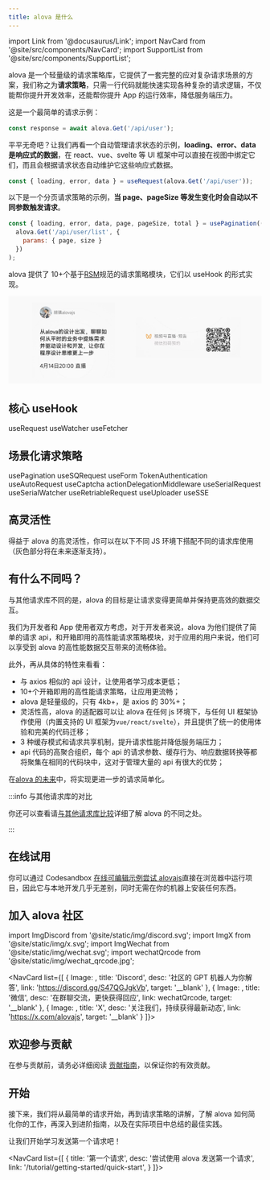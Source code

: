 ```yaml
---
title: alova 是什么
---
```


import Link from '@docusaurus/Link';
import NavCard from '@site/src/components/NavCard';
import SupportList from '@site/src/components/SupportList';

alova 是一个轻量级的请求策略库，它提供了一套完整的应对复杂请求场景的方案，我们称之为**请求策略**，只需一行代码就能快速实现各种复杂的请求逻辑，不仅能帮你提升开发效率，还能帮你提升 App 的运行效率，降低服务端压力。

这是一个最简单的请求示例：

```javascript
const response = await alova.Get('/api/user');
```

平平无奇吧？让我们再看一个自动管理请求状态的示例，**loading、error、data 是响应式的数据**，在 react、vue、svelte 等 UI 框架中可以直接在视图中绑定它们，而且会根据请求状态自动维护它这些响应式数据。

```javascript
const { loading, error, data } = useRequest(alova.Get('/api/user'));
```

以下是一个分页请求策略的示例，**当 page、pageSize 等发生变化时会自动以不同参数触发请求**。

```javascript
const { loading, error, data, page, pageSize, total } = usePagination((page, size) =>
  alova.Get('/api/user/list', {
    params: { page, size }
  })
);
```

alova 提供了 10+个基于[RSM](/tutorial/others/RSM)规范的请求策略模块，它们以 useHook 的形式实现。

![](/img/live.jpg)

## 核心 useHook

<Link className="button button--secondary margin-bottom--xs" to="/tutorial/combine-framework/use-request">useRequest</Link>
<Link className="button button--secondary margin-bottom--xs" to="/tutorial/combine-framework/use-watcher">useWatcher</Link>
<Link className="button button--secondary margin-bottom--xs" to="/tutorial/advanced/use-fetcher">useFetcher</Link>

## 场景化请求策略

<Link className="button button--secondary margin-bottom--xs" to="/tutorial/strategy/usePagination">usePagination</Link>
<Link className="button button--secondary margin-bottom--xs" to="/tutorial/strategy/sensorless-data-interaction">useSQRequest</Link>
<Link className="button button--secondary margin-bottom--xs" to="/tutorial/strategy/useForm">useForm</Link>
<Link className="button button--secondary margin-bottom--xs" to="/tutorial/strategy/tokenAuthentication">TokenAuthentication</Link>
<Link className="button button--secondary margin-bottom--xs" to="/tutorial/strategy/useAutoRequest">useAutoRequest</Link>
<Link className="button button--secondary margin-bottom--xs" to="/tutorial/strategy/useCaptcha">useCaptcha</Link>
<Link className="button button--secondary margin-bottom--xs" to="/tutorial/strategy/actionDelegationMiddleware">actionDelegationMiddleware</Link>
<Link className="button button--secondary margin-bottom--xs" to="/tutorial/strategy/useSerialRequest">useSerialRequest</Link>
<Link className="button button--secondary margin-bottom--xs" to="/tutorial/strategy/useSerialWatcher">useSerialWatcher</Link>
<Link className="button button--secondary margin-bottom--xs" to="/tutorial/strategy/useRetriableRequest">useRetriableRequest</Link>
<Link className="button button--secondary margin-bottom--xs" to="/tutorial/strategy/useUploader">useUploader</Link>
<Link className="button button--secondary margin-bottom--xs" to="/tutorial/strategy/useSSE">useSSE</Link>

## 高灵活性

得益于 alova 的高灵活性，你可以在以下不同 JS 环境下搭配不同的请求库使用（灰色部分将在未来逐渐支持）。

<SupportList showStatus></SupportList>

## 有什么不同吗？

与其他请求库不同的是，alova 的目标是让请求变得更简单并保持更高效的数据交互。

我们为开发者和 App 使用者双方考虑，对于开发者来说，alova 为他们提供了简单的请求 api，和开箱即用的高性能请求策略模块，对于应用的用户来说，他们可以享受到 alova 的高性能数据交互带来的流畅体验。

此外，再从具体的特性来看看：

- 与 axios 相似的 api 设计，让使用者学习成本更低；
- 10+个开箱即用的高性能请求策略，让应用更流畅；
- alova 是轻量级的，只有 4kb+，是 axios 的 30%+；
- 灵活性高，alova 的适配器可以让 alova 在任何 js 环境下，与任何 UI 框架协作使用（内置支持的 UI 框架为`vue/react/svelte`），并且提供了统一的使用体验和完美的代码迁移；
- 3 种缓存模式和请求共享机制，提升请求性能并降低服务端压力；
- api 代码的高聚合组织，每个 api 的请求参数、缓存行为、响应数据转换等都将聚集在相同的代码块中，这对于管理大量的 api 有很大的优势；

在[alova 的未来](/tutorial/others/future)中，将实现更进一步的请求简单化。

:::info 与其他请求库的对比

你还可以查看请[与其他请求库比较](/tutorial/others/comparison)详细了解 alova 的不同之处。

:::

## 在线试用

你可以通过 Codesandbox [在线可编辑示例尝试 alovajs](/category/examples)直接在浏览器中运行项目，因此它与本地开发几乎无差别，同时无需在你的机器上安装任何东西。

## 加入 alova 社区

import ImgDiscord from '@site/static/img/discord.svg';
import ImgX from '@site/static/img/x.svg';
import ImgWechat from '@site/static/img/wechat.svg';
import wechatQrcode from '@site/static/img/wechat_qrcode.jpg';

<NavCard list={[
{
Image: <ImgDiscord />,
title: 'Discord',
desc: '社区的 GPT 机器人为你解答',
link: 'https://discord.gg/S47QGJgkVb',
target: '__blank'
},
{
Image: <ImgWechat />,
title: '微信',
desc: '在群聊交流，更快获得回应',
link: wechatQrcode,
target: '__blank'
},
{
Image: <ImgX />,
title: 'X',
desc: '关注我们，持续获得最新动态',
link: 'https://x.com/alovajs',
target: '__blank'
}
]}></NavCard>

## 欢迎参与贡献

在参与贡献前，请务必详细阅读 [贡献指南](/contributing/overview)，以保证你的有效贡献。

## 开始

接下来，我们将从最简单的请求开始，再到请求策略的讲解，了解 alova 如何简化你的工作，再深入到进阶指南，以及在实际项目中总结的最佳实践。

让我们开始学习发送第一个请求吧！

<NavCard list={[
{
title: '第一个请求',
desc: '尝试使用 alova 发送第一个请求',
link: '/tutorial/getting-started/quick-start',
}
]}></NavCard>
